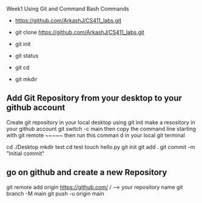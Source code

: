 Week1 
Using Git and Command Bash Commands

- https://github.com/ArkashJ/CS411_labs.git
- git clone https://github.com/ArkashJ/CS411_labs.git

- git init
- git status
- git cd
- git mkdir


## Add Git Repository from your desktop to your github account
Create git repository in your local desktop using git init
make a resository in your github account
git switch -c main
then copy the command line starting with git remote ~~~~~
then run this comman d in your local git terminal


cd ./Desktop
mkdir test
cd test
touch hello.py
git init
git add .
git commit -m "Initial commit"
## go on github and create a new Repository
git remote add origin https://github.com/ / --> your repository name
git branch -M main
git push -u origin main




